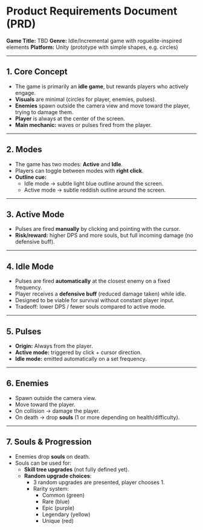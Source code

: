# Product Requirements Document (PRD)
**Game Title:** TBD
**Genre:** Idle/Incremental game with roguelite-inspired elements
**Platform:** Unity (prototype with simple shapes, e.g. circles)

---

## 1. Core Concept
- The game is primarily an **idle game**, but rewards players who actively engage.
- **Visuals** are minimal (circles for player, enemies, pulses).
- **Enemies** spawn outside the camera view and move toward the player, trying to damage them.
- **Player** is always at the center of the screen.
- **Main mechanic:** waves or pulses fired from the player.

---

## 2. Modes
- The game has two modes: **Active** and **Idle**.
- Players can toggle between modes with **right click**.
- **Outline cue:**
  - Idle mode → subtle light blue outline around the screen.
  - Active mode → subtle reddish outline around the screen.

---

## 3. Active Mode
- Pulses are fired **manually** by clicking and pointing with the cursor.
- **Risk/reward:** higher DPS and more souls, but full incoming damage (no defensive buff).

---

## 4. Idle Mode
- Pulses are fired **automatically** at the closest enemy on a fixed frequency.
- Player receives a **defensive buff** (reduced damage taken) while idle.
- Designed to be viable for survival without constant player input.
- Tradeoff: lower DPS / fewer souls compared to active mode.

---

## 5. Pulses
- **Origin:** Always from the player.
- **Active mode:** triggered by click + cursor direction.
- **Idle mode:** emitted automatically on a set frequency.

---

## 6. Enemies
- Spawn outside the camera view.
- Move toward the player.
- On collision → damage the player.
- On death → drop **souls** (1 or more depending on health/difficulty).

---

## 7. Souls & Progression
- Enemies drop **souls** on death.
- Souls can be used for:
  - **Skill tree upgrades** (not fully defined yet).
  - **Random upgrade choices**:
    - 3 random upgrades are presented, player chooses 1.
    - Rarity system:
      - Common (green)
      - Rare (blue)
      - Epic (purple)
      - Legendary (yellow)
      - Unique (red)
